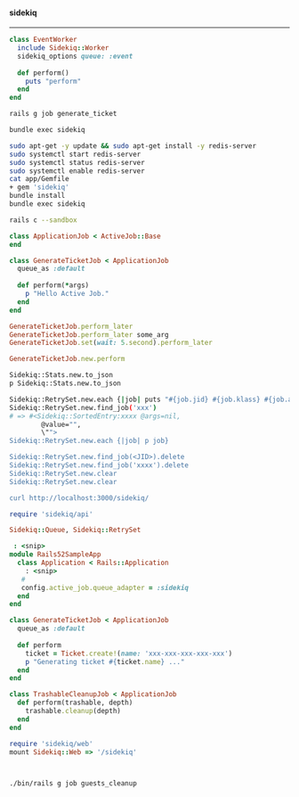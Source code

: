 #### sidekiq
---


```app/workers/event_worker.rb
class EventWorker
  include Sidekiq::Worker
  sidekiq_options queue: :event
  
  def perform()
    puts "perform"
  end
end

```

```sh
rails g job generate_ticket

bundle exec sidekiq

sudo apt-get -y update && sudo apt-get install -y redis-server
sudo systemctl start redis-server
sudo systemctl status redis-server
sudo systemctl enable redis-server
cat app/Gemfile
+ gem 'sidekiq'
bundle install
bundle exec sidekiq

rails c --sandbox
```

```app/jobs/application_job.rb
class ApplicationJob < ActiveJob::Base
end
```

```app/jobs/generate_ticket_job.rb
class GenerateTicketJob < ApplicationJob
  queue_as :default
  
  def perform(*args)
    p "Hello Active Job."
  end
end

```

```.rb
GenerateTicketJob.perform_later
GenerateTicketJob.perform_later some_arg
GenerateTicketJob.set(wait: 5.second).perform_later

GenerateTicketJob.new.perform
```

```.sh
Sidekiq::Stats.new.to_json
p Sidekiq::Stats.new.to_json

Sidekiq::RetrySet.new.each {|job| puts "#{job.jid} #{job.klass} #{job.args}"}
Sidekiq::RetrySet.new.find_job('xxx')
# => #<Sidekiq::SortedEntry:xxxx @args=nil,
        @value="",
        \"">
Sidekiq::RetrySet.new.each {|job| p job}

Sidekiq::RetrySet.new.find_job(<JID>).delete
Sidekiq::RetrySet.new.find_job('xxxx').delete
Sidekiq::RetrySet.new.clear
Sidekiq::RetrySet.new.clear

curl http://localhost:3000/sidekiq/
```

```.rb
require 'sidekiq/api'

Sidekiq::Queue, Sidekiq::RetrySet
```


```config/application.rb
 : <snip>
module Rails52SampleApp
  class Application < Rails::Application
    : <snip>
   #
   config.active_job.queue_adapter = :sidekiq
  end
end

```

```app/jobs/generate_ticket_job.rb
class GenerateTicketJob < ApplicationJob
  queue_as :default
  
  def perform
    ticket = Ticket.create!(name: 'xxx-xxx-xxx-xxx-xxx')
    p "Generating ticket #{ticket.name} ..."
  end
end

class TrashableCleanupJob < ApplicationJob
  def perform(trashable, depth)
    trashable.cleanup(depth)
  end
end

```

```routes.rb
require 'sidekiq/web'
mount Sidekiq::Web => '/sidekiq'
```

```
```

```
```

```.sh
./bin/rails g job guests_cleanup

```

```app/jobs/
```

```
```

```
```

```
```

```
```

```
```

```
```

```
```

```
```

```
```

```
```

```
```

```
```

```
```

```
```

```
```

```
```

```
```

```
```

```
```

```
```

```
```

```
```

```
```

```
```

```
```

```
```

```
```



